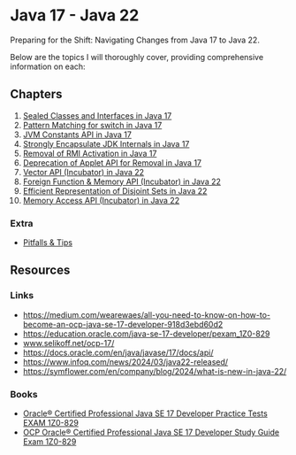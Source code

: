 # Java 17 - Java 22

Preparing for the Shift: Navigating Changes from Java 17 to Java 22.

Below are the topics I will thoroughly cover, providing comprehensive information on each:

## Chapters
1. [Sealed Classes and Interfaces in Java 17](docs/ch1.md)
2. [Pattern Matching for switch in Java 17](docs/ch2.md)
3. [JVM Constants API in Java 17](docs/ch3.md)
4. [Strongly Encapsulate JDK Internals in Java 17](docs/ch4.md)
5. [Removal of RMI Activation in Java 17](docs/ch5.md)
6. [Deprecation of Applet API for Removal in Java 17](docs/ch6.md)
7. [Vector API (Incubator) in Java 22](docs/ch7.md)
8. [Foreign Function & Memory API (Incubator) in Java 22](docs/ch8.md)
9. [Efficient Representation of Disjoint Sets in Java 22](docs/ch9.md)
10. [Memory Access API (Incubator) in Java 22](docs/ch9.md)

### Extra
-  [Pitfalls & Tips](docs/pitfall.md)



## Resources
### Links
* https://medium.com/wearewaes/all-you-need-to-know-on-how-to-become-an-ocp-java-se-17-developer-918d3ebd60d2
* https://education.oracle.com/java-se-17-developer/pexam_1Z0-829
* www.selikoff.net/ocp-17/
* https://docs.oracle.com/en/java/javase/17/docs/api/
* https://www.infoq.com/news/2024/03/java22-released/
* https://symflower.com/en/company/blog/2024/what-is-new-in-java-22/
### Books
* [Oracle® Certified Professional Java SE 17 Developer Practice Tests EXAM 1Z0-829](https://www.amazon.com/Oracle-Certified-Professional-Developer-Practice/dp/1119864615)
* [OCP Oracle® Certified Professional Java SE 17 Developer Study Guide Exam 1Z0-829](https://www.amazon.com/Oracle-Certified-Professional-Developer-Study/dp/1119864585)
